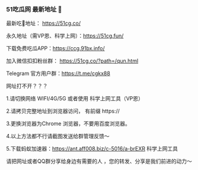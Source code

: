 ### 51吃瓜网 最新地址 👋

最新吃🍉地址： https://51cg.co/



永久地址（需VP恩、科学上网）：https://51cg.fun/







下载免费吃瓜APP：https://ccg.91bx.info/

加入微信扣扣粉丝群： https://51cg.co/?path=/qun.html

Telegram 官方用户群：https://t.me/cgkx88



网址打不开？？？

1.请切换网络 WIFI/4G/5G 或者使用 科学上网工具（VP恩）

2.请拷贝完整地址到浏览器访问， 有前缀 https:// 

3.更换浏览器为Chrome 浏览器，不要用百度浏览器。

4.以上方法都不行请截图发送给群管理反馈～

5.下载蚂蚁加速器：https://ant.aff008.biz/c-5016/a-brEXR 科学上网工具

请把网址或者QQ群分享给身边有需要的人 ，您的转发、分享是我们前进的动力～


<!--
**51chigua/51chigua** is a ✨ _special_ ✨ repository because its `README.md` (this file) appears on your GitHub profile.

Here are some ideas to get you started:

- 🔭 I’m currently working on ...
- 🌱 I’m currently learning ...
- 👯 I’m looking to collaborate on ...
- 🤔 I’m looking for help with ...
- 💬 Ask me about ...
- 📫 How to reach me: ...
- 😄 Pronouns: ...
- ⚡ Fun fact: ...
-->
